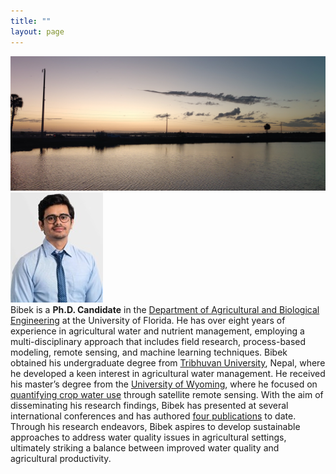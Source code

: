 ```yaml
---
title: ""
layout: page
---
```

<!--![Bibek](Picture2.jpeg) -->

<!--Bibek is a **Ph.D. Candidate** in the [Department of Agricultural and Biological Engineering](https://abe.ufl.edu/) at the University of Florida.
He has over eight years of experience in agricultural water and nutrient management, employing a multi-disciplinary approach that includes field research, 
process-based modeling, remote sensing, and machine learning techniques. Bibek obtained his undergraduate degree from [Tribhuvan University](https://tu.edu.np/),
Nepal, where he developed a keen interest in agricultural water management. He received his master’s degree from the [University of Wyoming](https://www.uwyo.edu/),
where he focused on [quantifying crop water use](https://www.mdpi.com/2072-4292/13/9/1822) through satellite remote sensing. With the aim of 
disseminating his research findings, Bibek has presented at several international conferences and has authored [four publications](https://scholar.google.com/citations?user=k5Fv3cMAAAAJ&hl=en) 
to date. Through his research endeavors, Bibek aspires to develop sustainable approaches to address water quality issues in agricultural settings,
ultimately striking a balance between improved water quality and agricultural productivity.-->

 

</head>
 <img src="bg.jpeg" alt="profile"/>
<body>
  <div class="flex-container">
    <div class="left-item">
      <img src="Picture2.jpeg" alt="Bibek"/>
    </div>
    <div class="right-item">
      Bibek is a <b>Ph.D. Candidate</b> in the <a href="https://abe.ufl.edu/">Department of Agricultural and Biological Engineering</a>
      at the University of Florida. He has over eight years of experience in agricultural water and nutrient management, employing a multi-disciplinary approach that includes field research, 
      process-based modeling, remote sensing, and machine learning techniques. Bibek obtained his undergraduate degree from <a href="https://tu.edu.np/">Tribhuvan University</a>,
      Nepal, where he developed a keen interest in agricultural water management. He received his master’s degree from the <a href="https://www.uwyo.edu/">University of Wyoming</a>,
      where he focused on <a href="https://www.mdpi.com/2072-4292/13/9/1822">quantifying crop water use</a> through satellite remote sensing. With the aim of 
      disseminating his research findings, Bibek has presented at several international conferences and has authored <a href="https://scholar.google.com/citations?user=k5Fv3cMAAAAJ&hl=en">four publications</a>
      to date. Through his research endeavors, Bibek aspires to develop sustainable approaches to address water quality issues in agricultural settings,
      ultimately striking a balance between improved water quality and agricultural productivity.
    </div>
  </div>
</body>
</html>
